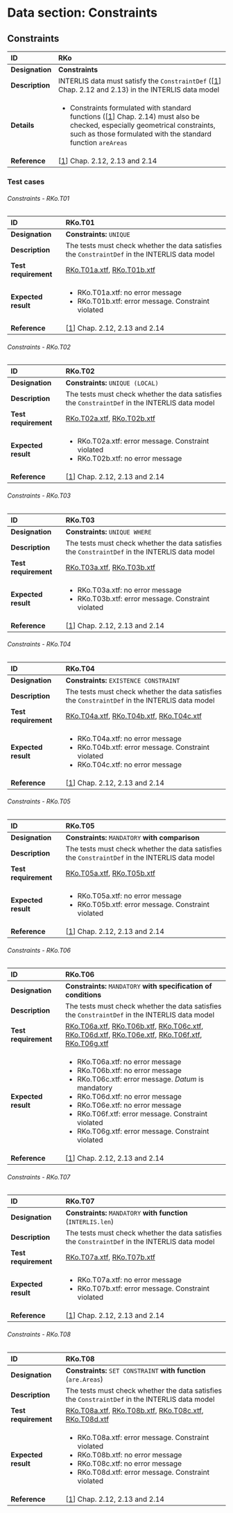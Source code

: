# Data section: Constraints

## Constraints
|ID|RKo
|:--|:--
|**Designation**|**Constraints**
|**Description**|INTERLIS data must satisfy the ```ConstraintDef``` ([[1]] Chap. 2.12 and 2.13) in the INTERLIS data model
|**Details**|<ul><li>Constraints formulated with standard functions ([[1]] Chap. 2.14) must also be checked, especially geometrical constraints, such as those formulated with the standard function ```areAreas```</li></ul>
|**Reference**|[[1]] Chap. 2.12, 2.13 and 2.14

### Test cases
###### Constraints - RKo.T01
|ID|RKo.T01
|:--|:--
|**Designation**|**Constraints:** ```UNIQUE```
|**Description**|The tests must check whether the data satisfies the ```ConstraintDef``` in the INTERLIS data model
|**Test requirement**|[RKo.T01a.xtf](../data/RKo.T01a.xtf), [RKo.T01b.xtf](../data/RKo.T01b.xtf)
|**Expected result**|<ul><li>RKo.T01a.xtf: no error message</li><li>RKo.T01b.xtf: error message. Constraint violated</li></ul>
|**Reference**|[[1]] Chap. 2.12, 2.13 and 2.14

###### Constraints - RKo.T02
|ID|RKo.T02
|:--|:--
|**Designation**|**Constraints:** ```UNIQUE (LOCAL)```
|**Description**|The tests must check whether the data satisfies the ```ConstraintDef``` in the INTERLIS data model
|**Test requirement**|[RKo.T02a.xtf](../data/RKo.T02a.xtf), [RKo.T02b.xtf](../data/RKo.T02b.xtf)
|**Expected result**|<ul><li>RKo.T02a.xtf: error message. Constraint violated</li><li>RKo.T02b.xtf: no error message</li></ul>
|**Reference**|[[1]] Chap. 2.12, 2.13 and 2.14

###### Constraints - RKo.T03
|ID|RKo.T03
|:--|:--
|**Designation**|**Constraints:** ```UNIQUE WHERE```
|**Description**|The tests must check whether the data satisfies the ```ConstraintDef``` in the INTERLIS data model
|**Test requirement**|[RKo.T03a.xtf](../data/RKo.T03a.xtf), [RKo.T03b.xtf](../data/RKo.T03b.xtf)
|**Expected result**|<ul><li>RKo.T03a.xtf: no error message</li><li>RKo.T03b.xtf: error message. Constraint violated</li></ul>
|**Reference**|[[1]] Chap. 2.12, 2.13 and 2.14

###### Constraints - RKo.T04
|ID|RKo.T04
|:--|:--
|**Designation**|**Constraints:** ```EXISTENCE CONSTRAINT```
|**Description**|The tests must check whether the data satisfies the ```ConstraintDef``` in the INTERLIS data model
|**Test requirement**|[RKo.T04a.xtf](../data/RKo.T04a.xtf), [RKo.T04b.xtf](../data/RKo.T04b.xtf), [RKo.T04c.xtf](../data/RKo.T04c.xtf)
|**Expected result**|<ul><li>RKo.T04a.xtf: no error message</li><li>RKo.T04b.xtf: error message. Constraint violated</li><li>RKo.T04c.xtf: no error message</li></ul>
|**Reference**|[[1]] Chap. 2.12, 2.13 and 2.14

###### Constraints - RKo.T05
|ID|RKo.T05
|:--|:--
|**Designation**|**Constraints:** ```MANDATORY``` **with comparison**
|**Description**|The tests must check whether the data satisfies the ```ConstraintDef``` in the INTERLIS data model
|**Test requirement**|[RKo.T05a.xtf](../data/RKo.T05a.xtf), [RKo.T05b.xtf](../data/RKo.T05b.xtf)
|**Expected result**|<ul><li>RKo.T05a.xtf: no error message</li><li>RKo.T05b.xtf: error message. Constraint violated</li></ul>
|**Reference**|[[1]] Chap. 2.12, 2.13 and 2.14

###### Constraints - RKo.T06
|ID|RKo.T06
|:--|:--
|**Designation**|**Constraints:** ```MANDATORY``` **with specification of conditions**
|**Description**|The tests must check whether the data satisfies the ```ConstraintDef``` in the INTERLIS data model
|**Test requirement**|[RKo.T06a.xtf](../data/RKo.T06a.xtf), [RKo.T06b.xtf](../data/RKo.T06b.xtf), [RKo.T06c.xtf](../data/RKo.T06c.xtf), [RKo.T06d.xtf](../data/RKo.T06d.xtf), [RKo.T06e.xtf](../data/RKo.T06e.xtf), [RKo.T06f.xtf](../data/RKo.T06f.xtf), [RKo.T06g.xtf](../data/RKo.T06g.xtf)
|**Expected result**|<ul><li>RKo.T06a.xtf: no error message</li><li>RKo.T06b.xtf: no error message</li><li>RKo.T06c.xtf: error message. *Datum* is mandatory</li><li>RKo.T06d.xtf: no error message</li><li>RKo.T06e.xtf: no error message</li><li>RKo.T06f.xtf: error message. Constraint violated</li><li>RKo.T06g.xtf: error message. Constraint violated</li></ul>
|**Reference**|[[1]] Chap. 2.12, 2.13 and 2.14

###### Constraints - RKo.T07
|ID|RKo.T07
|:--|:--
|**Designation**|**Constraints:** ```MANDATORY``` **with function** (```INTERLIS.len```)
|**Description**|The tests must check whether the data satisfies the ```ConstraintDef``` in the INTERLIS data model
|**Test requirement**|[RKo.T07a.xtf](../data/RKo.T07a.xtf), [RKo.T07b.xtf](../data/RKo.T07b.xtf)
|**Expected result**|<ul><li>RKo.T07a.xtf: no error message</li><li>RKo.T07b.xtf: error message. Constraint violated</li></ul>
|**Reference**|[[1]] Chap. 2.12, 2.13 and 2.14

###### Constraints - RKo.T08
|ID|RKo.T08
|:--|:--
|**Designation**|**Constraints:** ```SET CONSTRAINT``` **with function** (```are.Areas```)
|**Description**|The tests must check whether the data satisfies the ```ConstraintDef``` in the INTERLIS data model
|**Test requirement**|[RKo.T08a.xtf](../data/RKo.T08a.xtf), [RKo.T08b.xtf](../data/RKo.T08b.xtf), [RKo.T08c.xtf](../data/RKo.T08c.xtf), [RKo.T08d.xtf](../data/RKo.T08d.xtf)
|**Expected result**|<ul><li>RKo.T08a.xtf: error message. Constraint violated</li><li>RKo.T08b.xtf: no error message</li><li>RKo.T08c.xtf: no error message</li><li>RKo.T08d.xtf: error message. Constraint violated</li></ul>
|**Reference**|[[1]] Chap. 2.12, 2.13 and 2.14

[1]: bib.md#1-cogis-interlis-version-2--reference-manual-13042006
